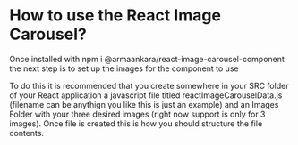 # How to use the React Image Carousel?

Once installed with npm i @armaankara/react-image-carousel-component the next step is to set up the images for the component to use

To do this it is recommended that you create somewhere in your SRC folder of your React application a javascript file titled reactImageCarouselData.js (filename can be anythign you like this is just an example) and an Images Folder with your three desired images (right now support is only for 3 images). Once file is created this is how you should structure the file contents.


